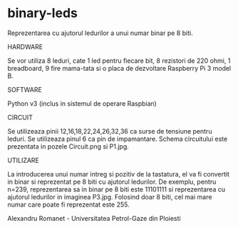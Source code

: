 # binary-leds

Reprezentarea cu ajutorul ledurilor a unui numar binar pe 8 biti.

HARDWARE

Se vor utiliza 8 leduri, cate 1 led pentru fiecare bit, 8 rezistori de 220 ohmi, 1 breadboard, 9 fire mama-tata si o placa de dezvoltare Raspberry Pi 3 model B.

SOFTWARE

Python v3 (inclus in sistemul de operare Raspbian)

CIRCUIT

Se utilizeaza pinii 12,16,18,22,24,26,32,36 ca surse de tensiune pentru leduri. Se utilizeaza pinul 6 ca pin de impamantare.
Schema circuitului este prezentata in pozele Circuit.png si P1.jpg.

UTILIZARE

La introducerea unui numar intreg si pozitiv de la tastatura, el va fi convertit in binar si reprezentat pe 8 biti cu ajutorul ledurilor.
De exemplu, pentru n=239, reprezentarea sa in binar pe 8 biti este 11101111 si reprezentarea cu ajutorul ledurilor in imaginea P3.jpg. Folosind doar 8 biti, cel mai mare numar care poate fi reprezentat este 255.




Alexandru Romanet - Universitatea Petrol-Gaze din Ploiesti
